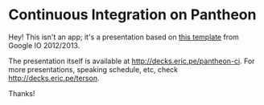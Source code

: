 # Continuous Integration on Pantheon

Hey! This isn't an app; it's a presentation based on [this template]() from Google IO 2012/2013.

The presentation itself is available at http://decks.eric.pe/pantheon-ci. For more presentations, speaking schedule, etc, check http://decks.eric.pe/terson.

Thanks!

[this template]: https://code.google.com/p/io-2012-slides/
